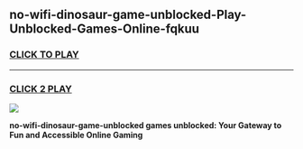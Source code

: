 
## no-wifi-dinosaur-game-unblocked-Play-Unblocked-Games-Online-fqkuu
<h3>
<a href="https://premium76.site?title=no-wifi-dinosaur-game-unblocked&ref=25A">CLICK TO PLAY</a></h3>
<hr>

<h3>
<a href="https://premium76.site?title=no-wifi-dinosaur-game-unblocked&ref=25A">CLICK 2 PLAY</a>
  
</h3>

<a href="https://premium76.site?title=no-wifi-dinosaur-game-unblocked&ref=25A"><img src="https://clearcache.store/games.png"></a>


**no-wifi-dinosaur-game-unblocked games unblocked: Your Gateway to Fun and Accessible Online Gaming**
